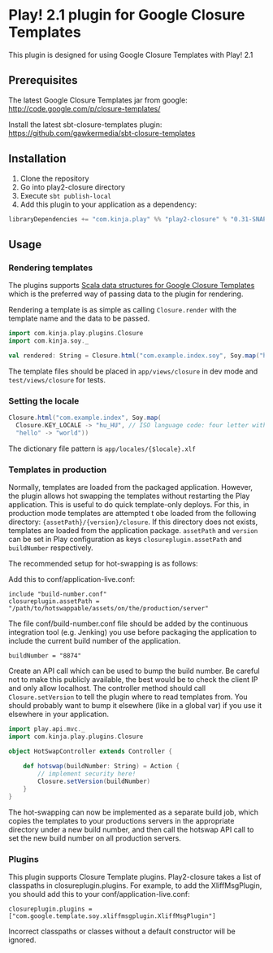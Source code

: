 # Play! 2.1 plugin for Google Closure Templates

This plugin is designed for using Google Closure Templates with Play! 2.1

## Prerequisites

The latest Google Closure Templates jar from google: http://code.google.com/p/closure-templates/

Install the latest sbt-closure-templates plugin: https://github.com/gawkermedia/sbt-closure-templates

## Installation

1. Clone the repository
2. Go into play2-closure directory
3. Execute `sbt publish-local`
4. Add this plugin to your application as a dependency:

```scala
libraryDependencies += "com.kinja.play" %% "play2-closure" % "0.31-SNAPSHOT"
```

## Usage

### Rendering templates

The plugins supports [Scala data structures for Google Closure Templates](https://github.com/gawkermedia/soy) which is
the preferred way of passing data to the plugin for rendering.

Rendering a template is as simple as calling `Closure.render` with the template name and the data to be passed.

```scala
import com.kinja.play.plugins.Closure
import com.kinja.soy._

val rendered: String = Closure.html("com.example.index.soy", Soy.map("hello" -> "world"))
```

The template files should be placed in `app/views/closure` in dev mode and `test/views/closure` for tests.

### Setting the locale

```scala
Closure.html("com.example.index", Soy.map(
  Closure.KEY_LOCALE -> "hu_HU", // ISO language code: four letter with underscore
  "hello" -> "world"))
```

The dictionary file pattern is `app/locales/{$locale}.xlf`

### Templates in production

Normally, templates are loaded from the packaged application. However, the plugin allows hot swapping the templates
without restarting the Play application. This is useful to do quick template-only deploys. For this, in production
mode templates are attempted t obe loaded from the following directory: `{assetPath}/{version}/closure`. If this
directory does not exists, templates are loaded from the application package. `assetPath` and `version` can be set in
Play configuration as keys `closureplugin.assetPath` and `buildNumber` respectively.

The recommended setup for hot-swapping is as follows:

Add this to conf/application-live.conf:

```
include "build-number.conf"
closureplugin.assetPath = "/path/to/hotswappable/assets/on/the/production/server"
```

The file conf/build-number.conf file should be added by the continuous integration tool (e.g. Jenking) you use before
packaging the application to include the current build number of the application.

```
buildNumber = "8874"
```

Create an API call which can be used to bump the build number. Be careful not to make this publicly available, the best
would be to check the client IP and only allow localhost. The controller method should call `Closure.setVersion` to tell
the plugin where to read templates from. You should probably want to bump it elsewhere (like in a global var) if you
use it elsewhere in your application.

```scala
import play.api.mvc._
import com.kinja.play.plugins.Closure

object HotSwapController extends Controller {
	
	def hotswap(buildNumber: String) = Action {
		// implement security here!
		Closure.setVersion(buildNumber)
	}
}
```

The hot-swapping can now be implemented as a separate build job, which copies the templates to your productions servers
in the appropriate directory under a new build number, and then call the hotswap API call to set the new build number
on all production servers.

### Plugins

This plugin supports Closure Template plugins. Play2-closure takes a list of classpaths in closureplugin.plugins. For
example, to add the XliffMsgPlugin, you should add this to your conf/application-live.conf:

```
closureplugin.plugins = ["com.google.template.soy.xliffmsgplugin.XliffMsgPlugin"]
```

Incorrect classpaths or classes without a default constructor will be ignored.
